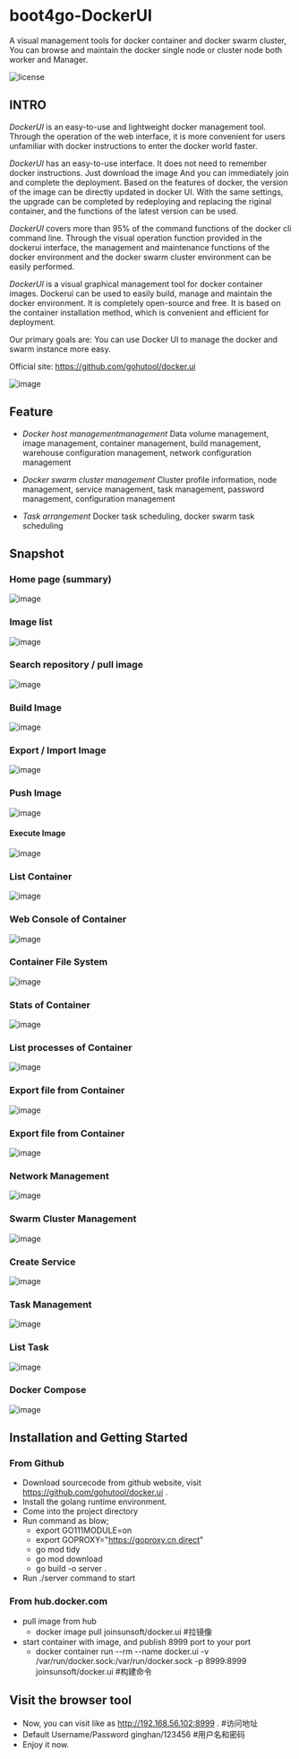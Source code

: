# boot4go-DockerUI
A visual management tools for docker container and docker swarm cluster, You can browse and maintain the docker single node 
or cluster node both worker and Manager.

![license](https://img.shields.io/badge/license-Apache--2.0-green.svg)

## INTRO
*DockerUI* is an easy-to-use and lightweight docker management tool. Through the operation of the web interface, it is more 
convenient for users unfamiliar with docker instructions to enter the docker world faster.

*DockerUI* has an easy-to-use interface. It does not need to remember docker instructions. Just download the image 
And you can immediately join and complete the deployment. Based on the features of docker, the version of the image can 
be directly updated in docker UI. With the same settings, the upgrade can be completed by redeploying and replacing the 
riginal container, and the functions of the latest version can be used.

*DockerUI* covers more than 95% of the command functions of the docker cli command line. Through the visual operation function 
provided in the dockerui interface, the management and maintenance functions of the docker environment and the docker swarm 
cluster environment can be easily performed.

*DockerUI* is a visual graphical management tool for docker container images. Dockerui can be used to easily build, manage 
and maintain the docker environment. It is completely open-source and free. It is based on the container installation method, 
which is convenient and efficient for deployment.

Our primary goals are:
You can use Docker UI to manage the docker and swarm instance more easy.

Official site: https://github.com/gohutool/docker.ui

![image](https://img-blog.csdnimg.cn/80904917c49d4a1ca8e4da6d9d1ee656.png)

## Feature

- *Docker host managementmanagement*
  Data volume management, image management, container management, build management, warehouse configuration management, network configuration management

- *Docker swarm cluster management*
  Cluster profile information, node management, service management, task management, password management, configuration management

- *Task arrangement*
  Docker task scheduling, docker swarm task scheduling

## Snapshot

### Home page (summary)
![image](https://img-blog.csdnimg.cn/46f6144e1f2b4562bc6c55b98d19b018.png)

### Image list
![image](https://img-blog.csdnimg.cn/c2161006901e4ee7bee132dc1271bc44.png)

### Search repository / pull image
![image](https://img-blog.csdnimg.cn/97519b029c8d4910bd21401e271f2b71.png)

### Build Image
![image](https://img-blog.csdnimg.cn/b23fdb3c295e4ecdbaa3904cc79e7c8b.png)

### Export / Import Image
![image](https://img-blog.csdnimg.cn/ebcf17ec4203495bafe6e599da9891fc.png)

### Push Image
![image](https://img-blog.csdnimg.cn/c8e55811bc234ed9893cc8f9f1ba4a5a.png)

#### Execute Image
![image](https://img-blog.csdnimg.cn/4c25eaeaa7b14d07838cf10c04ead5fd.png)

### List Container
![image](https://img-blog.csdnimg.cn/c6fe99139d654eed885748d5c86070b1.png)

### Web Console of Container
![image](https://img-blog.csdnimg.cn/28ec5d0ce20945db9908153d7090ac77.png)

### Container File System
![image](https://img-blog.csdnimg.cn/b464d6d70e534b4087ab67cd4a381f27.png)

### Stats of Container
![image](https://img-blog.csdnimg.cn/f34cef2f67e442b09e1cdf31a6907f07.png)

### List processes of Container
![image](https://img-blog.csdnimg.cn/a4204e7673294ed1bb01a03798beb823.png)

### Export file from Container
![image](https://img-blog.csdnimg.cn/a4204e7673294ed1bb01a03798beb823.png)

### Export file from Container
![image](https://images.gitee.com/uploads/images/2022/0530/104343_11e0da56_6575697.png)

### Network Management
![image](https://img-blog.csdnimg.cn/09f53d750e054911876cf7f1b44da520.png)

### Swarm Cluster Management
![image](https://img-blog.csdnimg.cn/b8ee779df1e141968042be7a77c7bbf6.png)

### Create Service
![image](https://img-blog.csdnimg.cn/842d0e8f5b3f4f3c968c5b7ca099cd8d.png)

### Task Management
![image](https://img-blog.csdnimg.cn/ac521683f92a4b1098fb87d93d66c134.png)

### List Task
![image](https://img-blog.csdnimg.cn/d7684158e28c42eb830d33180fa86be4.png)

### Docker Compose
![image](https://img-blog.csdnimg.cn/45e6e9185a9a4ac4888f90130547d93f.png)


## Installation and Getting Started

### From Github
- Download sourcecode from github website, visit https://github.com/gohutool/docker.ui .
- Install the golang runtime environment.
- Come into the project directory
- Run command as blow;
  - export GO111MODULE=on 
  - export GOPROXY="https://goproxy.cn,direct"
  - go mod tidy
  - go mod download
  - go build -o server .
- Run ./server command to start

### From hub.docker.com
- pull image from hub
  - docker image pull joinsunsoft/docker.ui     #拉镜像
- start container with image, and publish 8999 port to your port
  - docker container run --rm --name docker.ui -v /var/run/docker.sock:/var/run/docker.sock -p 8999:8999 joinsunsoft/docker.ui    #构建命令

## Visit the browser tool
- Now, you can visit like as http://192.168.56.102:8999 .     #访问地址
- Default Username/Password ginghan/123456        #用户名和密码
- Enjoy it now.
